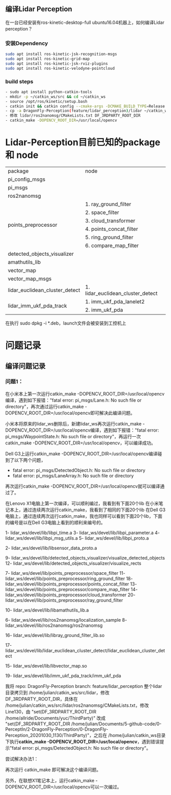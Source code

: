 
## 编译Lidar Perception

在一台已经安装有ros-kinetic-desktop-full ubuntu16.04机器上，如何编译Lidar perception？

### 安装Dependency

```bash
sudo apt install ros-kinetic-jsk-recognition-msgs
sudo apt install ros-kinetic-grid-map
sudo apt install ros-kinetic-jsk-rviz-plugins
sudo apt install ros-kinetic-velodyne-pointcloud
```

### build steps

```bash
- sudo apt install python-catkin-tools
- mkdir -p ~/catkin_ws/src && cd ~/catkin_ws
- source /opt/ros/kinetic/setup.bash
- catkin init && catkin config --cmake-args -DCMAKE_BUILD_TYPE=Release
- cp -a DragonFly-Perception(feature/lidar_perception)/lidar ~/catkin_ws/src
- 修改 lidar/ros2nanomsg/CMakeLists.txt DF_3RDPARTY_ROOT_DIR
- catkin_make -DOPENCV_ROOT_DIR=/usr/local/opencv
```

# Lidar-Perception目前已知的package 和 node

<table>
   <tr>
      <td>package</td>
      <td>node</td>
   </tr>
   <tr>
      <td>pi_config_msgs</td>
   </tr>
   <tr>
      <td>pi_msgs</td>
   </tr>
   <tr>
      <td>ros2nanomsg</td>
   </tr>
   <tr>
      <td rowspan="6">points_preprocessor</td>
      <td  align="left">1. ray_ground_filter<br></td>
   </tr>
   <tr>
      <td align="left">2. space_filter</td>
   </tr>
   <tr>
      <td align="left">3. cloud_transformer</td>
   </tr>
   <tr>
      <td align="left">4. points_concat_filter</td>
   </tr>
   <tr>
      <td align="left">5. ring_ground_filter</td>
   </tr>
   <tr>
      <td align="left">6. compare_map_filter</td>
   </tr>
   <tr>
      <td>detected_objects_visualizer</td>
   </tr>
   <tr>
      <td>amathutils_lib</td>
   </tr>
   <tr>
      <td>vector_map</td>
   </tr>
   <tr>
      <td>vector_map_msgs</td>
   </tr>
   <tr>
      <td>lidar_euclidean_cluster_detect</td>
      <td  align="left">1. lidar_euclidean_cluster_detect<br></td>
   </tr>
   <tr>
      <td rowspan="2">lidar_imm_ukf_pda_track</td>
      <td  align="left">1. imm_ukf_pda_lanelet2<br></td>
   </tr>
   <tr>
      <td align="left">2. imm_ukf_pda</td>
   </tr>
</table>



在执行 sudo dpkg -i *.deb，launch文件会被安装到工控机上




# 问题记录

## 编译问题记录

### 问题1：

在小米本上第一次运行catkin_make -DOPENCV_ROOT_DIR=/usr/local/opencv编译，遇到如下报错："fatal error: pi_msgs/Lane.h: No such file or directory"，再次通过运行catkin_make -DOPENCV_ROOT_DIR=/usr/local/opencv即可解决此编译问题。

小米本将原来的lidar_ws删除后，新建lidar_ws再次运行catkin_make -DOPENCV_ROOT_DIR=/usr/local/opencv编译，遇到如下报错："fatal error: pi_msgs/WaypointState.h: No such file or directory"，再运行一次catkin_make -DOPENCV_ROOT_DIR=/usr/local/opencv，可以编译成功。

Dell G3上运行catkin_make -DOPENCV_ROOT_DIR=/usr/local/opencv编译碰到了以下两个问题，

- fatal error: pi_msgs/DetectedObject.h: No such file or directory
- fatal error: pi_msgs/LaneArray.h: No such file or directory

再次运行catkin_make -DOPENCV_ROOT_DIR=/usr/local/opencv就可以编译通过了。

在Lenovo X1电脑上第一次编译，可以顺利编过，我看到有下面20个lib
在小米笔记本上，通过连续两次运行catkin_make，我看到了相同的下面20个lib
在Dell G3电脑上，通过连续两次运行catkin_make，我也同样可以看到下面20个lib，下面的编号是以在Dell G3电脑上看到的顺利来编号的。


1- lidar_ws/devel/lib/libpi_time.a
3- lidar_ws/devel/lib/libpi_parameter.a
4- lidar_ws/devel/lib/libpi_msg_utils.a
5- lidar_ws/devel/lib/libpi_proto.a

2- lidar_ws/devel/lib/libsensor_data_proto.a

9- lidar_ws/devel/lib/detected_objects_visualizer/visualize_detected_objects
12- lidar_ws/devel/lib/detected_objects_visualizer/visualize_rects

7- lidar_ws/devel/lib/points_preprocessor/space_filter
11- lidar_ws/devel/lib/points_preprocessor/ring_ground_filter
18- lidar_ws/devel/lib/points_preprocessor/points_concat_filter
13- lidar_ws/devel/lib/points_preprocessor/compare_map_filter
14- lidar_ws/devel/lib/points_preprocessor/cloud_transformer
20- lidar_ws/devel/lib/points_preprocessor/ray_ground_filter

10- lidar_ws/devel/lib/libamathutils_lib.a

6- lidar_ws/devel/lib/ros2nanomsg/localization_sample
8- lidar_ws/devel/lib/ros2nanomsg/ros2nanomsg

16- lidar_ws/devel/lib/libray_ground_filter_lib.so

17- lidar_ws/devel/lib/lidar_euclidean_cluster_detect/lidar_euclidean_cluster_detect

15- lidar_ws/devel/lib/libvector_map.so

19- lidar_ws/devel/lib/imm_ukf_pda_track/imm_ukf_pda

我将 repo: DragonFly-Perception branch: feature/lidar_perception 整个lidar目录拷贝到 /home/julian/catkin_ws/src/lidar，修改DF_3RDPARTY_ROOT_DIR，具体在 /home/julian/catkin_ws/src/lidar/ros2nanomsg/CMakeLists.txt，修改Line130，由 "set(DF_3RDPARTY_ROOT_DIR /home/allride/Documents/yuc/ThirdParty)" 改成 "set(DF_3RDPARTY_ROOT_DIR /home/julian/Documents/5-github-code/0-PerceptIn/2-DragonFly-Perception/0-DragonFly-Perception_20201030_1130/ThirdParty)"，之后在 /home/julian/catkin_ws目录下执行**catkin_make -DOPENCV_ROOT_DIR=/usr/local/opencv**，遇到错误提示"fatal error: pi_msgs/DetectedObject.h: No such file or directory"。

尝试解决办法1：

再次运行 catkin_make 即可解决这个编译问题。

另外，在联想X1笔记本上，运行catkin_make -DOPENCV_ROOT_DIR=/usr/local/opencv可以一次编过。